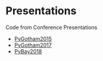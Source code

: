 # Presentations

Code from Conference Presentations

- [PyGotham2015](https://github.com/greedo/Presentations/tree/master/PyGotham2015)
- [PyGotham2017](https://github.com/greedo/Presentations/tree/master/PyGotham2017)
- [PyBay2018](https://github.com/greedo/Presentations/tree/master/PyBay2018)
